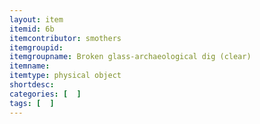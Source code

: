 ```yaml
---
layout: item
itemid: 6b
itemcontributor: smothers
itemgroupid: 
itemgroupname: Broken glass-archaeological dig (clear)
itemname: 
itemtype: physical object
shortdesc: 
categories: [  ]
tags: [  ]
---
```







